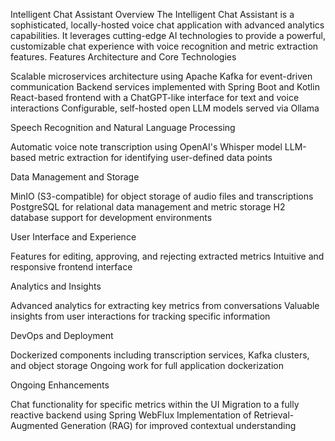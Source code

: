Intelligent Chat Assistant
Overview
The Intelligent Chat Assistant is a sophisticated, locally-hosted voice chat application with advanced analytics capabilities. It leverages cutting-edge AI technologies to provide a powerful, customizable chat experience with voice recognition and metric extraction features.
Features
Architecture and Core Technologies

Scalable microservices architecture using Apache Kafka for event-driven communication
Backend services implemented with Spring Boot and Kotlin
React-based frontend with a ChatGPT-like interface for text and voice interactions
Configurable, self-hosted open LLM models served via Ollama

Speech Recognition and Natural Language Processing

Automatic voice note transcription using OpenAI's Whisper model
LLM-based metric extraction for identifying user-defined data points

Data Management and Storage

MinIO (S3-compatible) for object storage of audio files and transcriptions
PostgreSQL for relational data management and metric storage
H2 database support for development environments

User Interface and Experience

Features for editing, approving, and rejecting extracted metrics
Intuitive and responsive frontend interface

Analytics and Insights

Advanced analytics for extracting key metrics from conversations
Valuable insights from user interactions for tracking specific information

DevOps and Deployment

Dockerized components including transcription services, Kafka clusters, and object storage
Ongoing work for full application dockerization

Ongoing Enhancements

Chat functionality for specific metrics within the UI
Migration to a fully reactive backend using Spring WebFlux
Implementation of Retrieval-Augmented Generation (RAG) for improved contextual understanding
